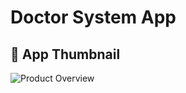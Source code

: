 # Doctor System App

## 🎨 App Thumbnail 

![Product Overview](https://github.com/hashimsaffarini/Doctor_System/assets/124286269/348d30d0-2dac-498d-8a15-925722250e83)


